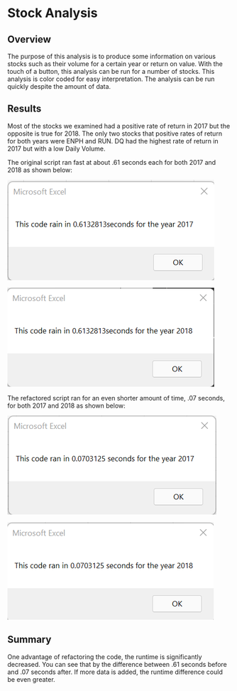 # Stock Analysis
## Overview

The purpose of this analysis is to produce some information on various stocks such as their volume for a certain year or return on value. With the touch of a button, this analysis can be run for a number of stocks. This analysis is color coded for easy interpretation. The analysis can be run quickly despite the amount of data.

## Results

Most of the stocks we examined had a positive rate of return in 2017 but the opposite is true for 2018. The only two stocks that positive rates of return for both years were ENPH and RUN. DQ had the highest rate of return in 2017 but with a low Daily Volume. 

The original script ran fast at about .61 seconds each for both 2017 and 2018 as shown below:

![2017_RunTime_Before](VBA_Challenge_2017_Before.png)

![2018_RunTime_Before](VBA_Challenge_2018_Before.png)

The refactored script ran for an even shorter amount of time, .07 seconds, for both 2017 and 2018 as shown below:

![2017_RunTime_After](VBA_Challenge_2017.png)

![2018_RunTime_After](VBA_Challenge_2018.png)

## Summary

One advantage of refactoring the code, the runtime is significantly decreased. You can see that by the difference between .61 seconds before and .07 seconds after. If more data is added, the runtime difference could be even greater.
